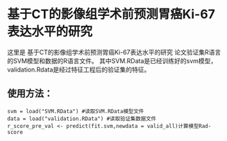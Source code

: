 # 基于CT的影像组学术前预测胃癌Ki-67表达水平的研究

这里是 基于CT的影像组学术前预测胃癌Ki-67表达水平的研究 论文验证集R语言的SVM模型和数据的R语言文件。
其中SVM.RData是已经训练好的svm模型，validation.Rdata是经过特征工程后的验证集的特征。

## 使用方法：
`svm = load("SVM.RData") #读取SVM.RData模型文件` <br/> 
`data = load("validation.RData") #读取验证集数据文件` <br/> 
`r_score_pre_val <- predict(fit.svm,newdata = valid_all)计算模型Rad-score` <br/> 
